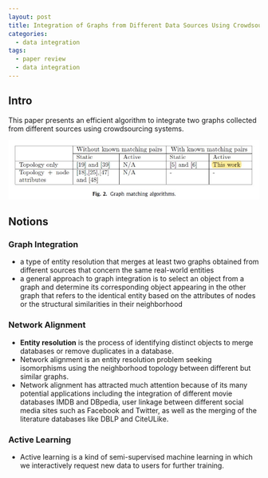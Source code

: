 ```yaml
---
layout: post
title: Integration of Graphs from Different Data Sources Using Crowdsourcing
categories:  
  - data integration
tags:
  - paper review
  - data integration
---
```


## Intro
This paper presents an efficient algorithm to integrate two graphs collected from different sources using crowdsourcing systems.

<!--more-->

![fig2](/assets/fig/2021-07-15-integration-of-graphs/fig2.jpg)

## Notions

### Graph Integration
- a type of entity resolution that merges at least two graphs obtained from different sources that concern the same real-world entities
- a general approach to graph integration is to select an object from a graph and determine its corresponding object appearing in the other graph that refers to the identical entity based on the attributes of nodes or the structural similarities in their neighborhood

### Network Alignment
- **Entity resolution** is the process of identifying distinct objects to merge databases or remove duplicates in a database.
- Network alignment is an entity resolution problem seeking isomorphisms using the neighborhood topology between different but similar graphs.
- Network alignment has attracted much attention because of its many potential applications including the integration of different movie databases IMDB and DBpedia, user linkage between different social media sites such as Facebook and Twitter, as well as the merging of the literature databases like DBLP and CiteULike.

### Active Learning
- Active learning is a kind of semi-supervised machine learning in which we interactively request new data to users for further training.


